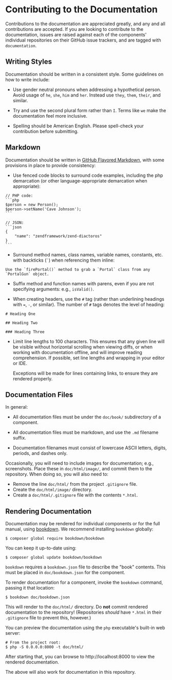 # Contributing to the Documentation

Contributions to the documentation are appreciated greatly, and any and all contributions are
accepted. If you are looking to contribute to the documentation, issues are raised against each of
the components' individual repositories on their GitHub issue trackers, and are tagged with
`documentation`.

## Writing Styles

Documentation should be written in a consistent style. Some guidelines on how to write include:

- Use gender neutral pronouns when addressing a hypothetical person. Avoid usage of `he`, `she`,
  `him` and `her`. Instead use `they`, `them`, `their`, and similar.

- Try and use the second plural form rather than `I`. Terms like `we` make the documentation feel
  more inclusive.

- Spelling should be American English. Please spell-check your contribution before submitting.

## Markdown

Documentation should be written in [GitHub Flavored Markdown](https://help.github.com/articles/github-flavored-markdown/),
with some provisions in place to provide consistency:

- Use fenced code blocks to surround code examples, including the php demarcation (or other
  language-appropriate demarcation when appropriate):

<pre lang="no-highlight"><code>// PHP code:
```php
$person = new Person();
$person->setName('Cave Johnson');
```

// JSON:
```json
{
    "name": "zendframework/zend-diactoros"
}
```
</code></pre>

- Surround method names, class names, variable names, constants, etc. with backticks
  (<code>`</code>) when referencing them inline:

<pre lang="no-highlight"><code>Use the `firePortal()` method to grab a `Portal` class from any `PortalGun` object.
</code></pre>

- Suffix method and function names with parens, even if you are not specifying arguments:
  e.g., `isValid()`.

- When creating headers, use the `#` tag (rather than underlining headings with `=`, `-`, or
  similar). The number of `#` tags denotes the level of heading:

<pre lang="no-highlight"><code># Heading One

## Heading Two

### Heading Three
</code></pre>

- Limit line lengths to 100 characters. This ensures that any given line will be visible without
  horizontal scrolling when viewing diffs, or when working with documentation offline, and will improve
  reading comprehension. If possible, set line lengths and wrapping in your editor or IDE.

  Exceptions will be made for lines containing links, to ensure they are rendered properly.

## Documentation Files

In general:

- All documentation files must be under the `doc/book/` subdirectory of a component.

- All documentation files must be markdown, and use the `.md` filename suffix.

- Documentation filenames must consist of lowercase ASCII letters, digits, periods, and dashes only.

Occasionally, you will need to include images for documentation; e.g., screenshots. Place these in
`doc/html/image/`, and commit them to the repository. When doing so, you will also need to:

- Remove the line `doc/html/` from the project `.gitignore` file.
- Create the `doc/html/image/` directory.
- Create a `doc/html/.gitignore` file with the contents `*.html`.

## Rendering Documentation

Documentation may be rendered for individual components or for the full manual, using
[bookdown](http://bookdown.io). We recommend installing `bookdown` globally:

```console
$ composer global require bookdown/bookdown
```

You can keep it up-to-date using:

```console
$ composer global update bookdown/bookdown
```

`bookdown` requires a `bookdown.json` file to describe the "book" contents. This must be placed in
`doc/bookdown.json` for the component.

To render documentation for a component, invoke the `bookdown` command, passing it that location:

```console
$ bookdown doc/bookdown.json
```

This will render to the `doc/html/` directory. Do **not** commit rendered documentation to the
repository! (Repositories *should* have `*.html` in their `.gitignore` file to prevent this,
however.)

You can preview the documentation using the `php` executable's built-in web server:

```console
# From the project root:
$ php -S 0.0.0.0:8000 -t doc/html/
```

After starting that, you can browse to http://localhost:8000 to view the rendered documentation.

The above will also work for documentation in this repository.
